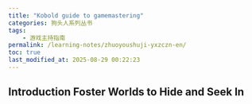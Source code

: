 ```yaml
---
title: "Kobold guide to gamemastering"
categories: 狗头人系列丛书
tags:
    - 游戏主持指南
permalink: /learning-notes/zhuoyoushuji-yxzczn-en/
toc: true
last_modified_at: 2025-08-29 00:22:23
---
```


## Introduction Foster Worlds to Hide and Seek In


